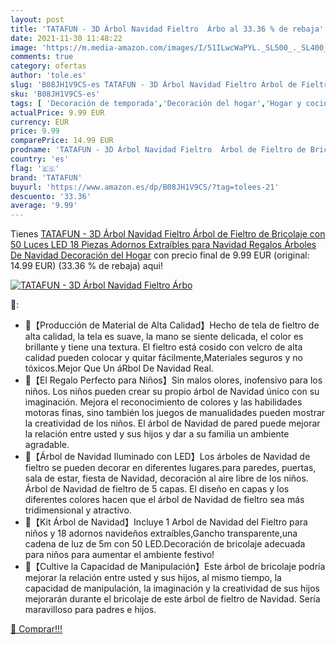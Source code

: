 ```yaml
---
layout: post
title: 'TATAFUN - 3D Árbol Navidad Fieltro  Árbo al 33.36 % de rebaja'
date: 2021-11-30 11:48:22
image: 'https://m.media-amazon.com/images/I/51ILwcWaPYL._SL500_._SL400_.jpg'
comments: true
category: ofertas
author: 'tole.es'
slug: 'B08JH1V9CS-es TATAFUN - 3D Árbol Navidad Fieltro Árbol de Fieltro de...'
sku: 'B08JH1V9CS-es'
tags: [ 'Decoración de temporada','Decoración del hogar','Hogar y cocina','navidad','tatafun','Árboles de navidad', ]
actualPrice: 9.99 EUR
currency: EUR
price: 9.99
comparePrice: 14.99 EUR
prodname: 'TATAFUN - 3D Árbol Navidad Fieltro  Árbol de Fieltro de Bricolaje con 50 Luces LED 18 Piezas Adornos Extraíbles  para Navidad Regalos Árboles De Navidad Decoración del Hogar'
country: 'es'
flag: '🇪🇸'
brand: 'TATAFUN'
buyurl: 'https://www.amazon.es/dp/B08JH1V9CS/?tag=tolees-21'
descuento: '33.36'
average: '9.99'
---
```


Tienes [TATAFUN - 3D Árbol Navidad Fieltro  Árbol de Fieltro de Bricolaje con 50 Luces LED 18 Piezas Adornos Extraíbles  para Navidad Regalos Árboles De Navidad Decoración del Hogar](https://www.amazon.es/dp/B08JH1V9CS/?tag=tolees-21) con precio final de  9.99 EUR (original: 14.99 EUR) (33.36 %  de rebaja) aqui!

[![TATAFUN - 3D Árbol Navidad Fieltro  Árbo](https://m.media-amazon.com/images/I/51ILwcWaPYL._SL500_._SL400_.jpg)](https://www.amazon.es/dp/B08JH1V9CS/?tag=tolees-21)

🔎:

- 🌟【Producción de Material de Alta Calidad】Hecho de tela de fieltro de alta calidad, la tela es suave, la mano se siente delicada, el color es brillante y tiene una textura. El fieltro está cosido con velcro de alta calidad pueden colocar y quitar fácilmente,Materiales seguros y no tóxicos.Mejor Que Un áRbol De Navidad Real.
- 🌟【El Regalo Perfecto para Niños】Sin malos olores, inofensivo para los niños. Los niños pueden crear su propio árbol de Navidad único con su imaginación. Mejora el reconocimiento de colores y las habilidades motoras finas, sino también los juegos de manualidades pueden mostrar la creatividad de los niños. El árbol de Navidad de pared puede mejorar la relación entre usted y sus hijos y dar a su familia un ambiente agradable.
- 🌟【Árbol de Navidad Iluminado con LED】Los árboles de Navidad de fieltro se pueden decorar en diferentes lugares.para paredes, puertas, sala de estar, fiesta de Navidad, decoración al aire libre de los niños. Árbol de Navidad de fieltro de 5 capas. El diseño en capas y los diferentes colores hacen que el árbol de Navidad de fieltro sea más tridimensional y atractivo.
- 🌟【Kit Árbol de Navidad】Incluye 1 Arbol de Navidad del Fieltro para niños y 18 adornos navideños extraíbles,Gancho transparente,una cadena de luz de 5m con 50 LED.Decoración de bricolaje adecuada para niños para aumentar el ambiente festivo!
- 🌟【Cultive la Capacidad de Manipulación】Este árbol de bricolaje podría mejorar la relación entre usted y sus hijos, al mismo tiempo, la capacidad de manipulación, la imaginación y la creatividad de sus hijos mejorarán durante el bricolaje de este árbol de fieltro de Navidad. Sería maravilloso para padres e hijos.

[🛒 Comprar!!!](https://www.amazon.es/dp/B08JH1V9CS/?tag=tolees-21)
